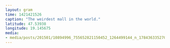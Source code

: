 ```yaml
---
layout: gram
time: 1421421526
caption: "The weirdest mall in the world."
latitude: 47.53938
longitude: 19.145675
media:
- media/posts/201501/10894996_755652821150452_1264499144_n_17843633527000351.jpg
---
```

